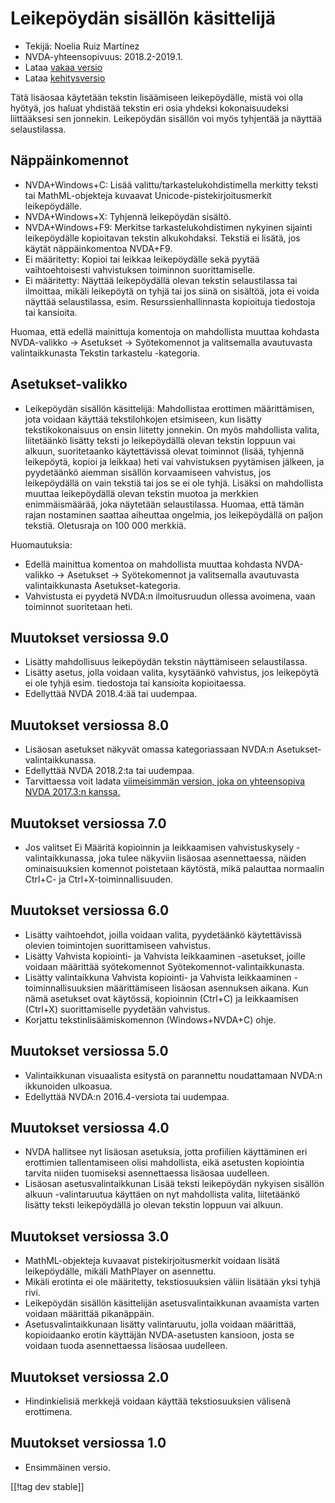 # Leikepöydän sisällön käsittelijä #

*	Tekijä: Noelia Ruiz Martínez
*	NVDA-yhteensopivuus: 2018.2-2019.1.
*	Lataa [vakaa versio][1]
*	Lataa [kehitysversio][2]

Tätä lisäosaa käytetään tekstin lisäämiseen leikepöydälle, mistä voi olla
hyötyä, jos haluat yhdistää tekstin eri osia yhdeksi kokonaisuudeksi
liittääksesi sen jonnekin.  Leikepöydän sisällön voi myös tyhjentää ja
näyttää selaustilassa.

## Näppäinkomennot ##
*	NVDA+Windows+C: Lisää valittu/tarkastelukohdistimella merkitty teksti tai
  MathML-objekteja kuvaavat Unicode-pistekirjoitusmerkit leikepöydälle.
*	NVDA+Windows+X: Tyhjennä leikepöydän sisältö.
*	NVDA+Windows+F9: Merkitse tarkastelukohdistimen nykyinen sijainti leikepöydälle kopioitavan tekstin alkukohdaksi. Tekstiä ei lisätä, jos käytät näppäinkomentoa NVDA+F9.
*	Ei määritetty: Kopioi tai leikkaa leikepöydälle sekä pyytää vaihtoehtoisesti vahvistuksen toiminnon suorittamiselle.
*	Ei määritetty: Näyttää leikepöydällä olevan tekstin selaustilassa tai ilmoittaa, mikäli leikepöytä on tyhjä tai jos siinä on sisältöä, jota ei voida näyttää selaustilassa, esim. Resurssienhallinnasta kopioituja tiedostoja tai kansioita.

Huomaa, että edellä mainittuja komentoja on mahdollista muuttaa kohdasta
NVDA-valikko -> Asetukset -> Syötekomennot ja valitsemalla avautuvasta
valintaikkunasta Tekstin tarkastelu -kategoria.

## Asetukset-valikko ##
*	Leikepöydän sisällön käsittelijä: Mahdollistaa erottimen määrittämisen, jota voidaan käyttää tekstilohkojen etsimiseen, kun lisätty tekstikokonaisuus on ensin liitetty jonnekin.
On myös mahdollista valita, liitetäänkö lisätty teksti jo leikepöydällä olevan tekstin loppuun vai alkuun, suoritetaanko käytettävissä olevat toiminnot (lisää, tyhjennä leikepöytä, kopioi ja leikkaa) heti vai vahvistuksen pyytämisen jälkeen, ja pyydetäänkö aiemman sisällön korvaamiseen vahvistus, jos leikepöydällä on vain tekstiä tai jos se ei ole tyhjä.
Lisäksi on mahdollista muuttaa leikepöydällä olevan tekstin muotoa ja merkkien enimmäismäärää, joka näytetään selaustilassa. Huomaa, että tämän rajan nostaminen saattaa aiheuttaa ongelmia, jos leikepöydällä on paljon tekstiä. Oletusraja on 100 000 merkkiä.

Huomautuksia:

*	Edellä mainittua komentoa on mahdollista muuttaa kohdasta NVDA-valikko ->
  Asetukset -> Syötekomennot ja valitsemalla avautuvasta valintaikkunasta
  Asetukset-kategoria.
*	Vahvistusta ei pyydetä NVDA:n ilmoitusruudun ollessa avoimena, vaan
  toiminnot suoritetaan heti.

## Muutokset versiossa 9.0

* Lisätty mahdollisuus leikepöydän tekstin näyttämiseen selaustilassa.
* Lisätty asetus, jolla voidaan valita, kysytäänkö vahvistus, jos leikepöytä
  ei ole tyhjä esim. tiedostoja tai kansioita kopioitaessa.
* Edellyttää NVDA 2018.4:ää tai uudempaa.

## Muutokset versiossa 8.0 ##

* Lisäosan asetukset näkyvät omassa kategoriassaan NVDA:n
  Asetukset-valintaikkunassa.
* Edellyttää NVDA 2018.2:ta tai uudempaa.
* Tarvittaessa voit ladata [viimeisimmän version, joka on yhteensopiva NVDA
  2017.3:n kanssa.][3]

## Muutokset versiossa 7.0

* Jos valitset Ei Määritä kopioinnin ja leikkaamisen vahvistuskysely
  -valintaikkunassa, joka tulee näkyviin lisäosaa asennettaessa, näiden
  ominaisuuksien komennot poistetaan käytöstä, mikä palauttaa normaalin
  Ctrl+C- ja Ctrl+X-toiminnallisuuden.

## Muutokset versiossa 6.0

*	 Lisätty vaihtoehdot, joilla voidaan valita, pyydetäänkö käytettävissä olevien toimintojen suorittamiseen vahvistus.
*	Lisätty Vahvista kopiointi- ja Vahvista leikkaaminen -asetukset, joille voidaan määrittää syötekomennot Syötekomennot-valintaikkunasta.
*	Lisätty valintaikkuna Vahvista kopiointi- ja Vahvista leikkaaminen -toiminnallisuuksien  määrittämiseen lisäosan asennuksen aikana. Kun nämä asetukset ovat käytössä, kopioinnin (Ctrl+C) ja leikkaamisen (Ctrl+X) suorittamiselle pyydetään vahvistus.
*	Korjattu tekstinlisäämiskomennon (Windows+NVDA+C) ohje.

## Muutokset versiossa 5.0 ##

*	Valintaikkunan visuaalista esitystä on parannettu noudattamaan NVDA:n
  ikkunoiden ulkoasua.
*	Edellyttää NVDA:n 2016.4-versiota tai uudempaa.

## Muutokset versiossa 4.0 ##
*	NVDA hallitsee nyt lisäosan asetuksia, jotta profiilien käyttäminen eri
  erottimien tallentamiseen olisi mahdollista, eikä asetusten kopiointia
  tarvita niiden tuomiseksi asennettaessa lisäosaa uudelleen.
*	Lisäosan asetusvalintaikkunan Lisää teksti leikepöydän nykyisen sisällön
  alkuun -valintaruutua käyttäen on nyt mahdollista valita, liitetäänkö
  lisätty teksti leikepöydällä jo olevan tekstin loppuun vai alkuun.

## Muutokset versiossa 3.0 ##
*	MathML-objekteja kuvaavat pistekirjoitusmerkit voidaan lisätä
  leikepöydälle, mikäli MathPlayer on asennettu.
*	Mikäli erotinta ei ole määritetty, tekstiosuuksien väliin lisätään yksi
  tyhjä rivi.
*	Leikepöydän sisällön käsittelijän asetusvalintaikkunan avaamista varten
  voidaan määrittää pikanäppäin.
*	Asetusvalintaikkunaan lisätty valintaruutu, jolla voidaan määrittää,
  kopioidaanko erotin käyttäjän NVDA-asetusten kansioon, josta se voidaan
  tuoda asennettaessa lisäosaa uudelleen.

## Muutokset versiossa 2.0 ##
*	Hindinkielisiä merkkejä voidaan käyttää tekstiosuuksien välisenä
  erottimena.

## Muutokset versiossa 1.0 ##
*	Ensimmäinen versio.



[[!tag dev stable]]

[1]: https://addons.nvda-project.org/files/get.php?file=ccd

[2]: https://addons.nvda-project.org/files/get.php?file=ccd-dev

[3]: https://addons.nvda-project.org/files/get.php?file=ccd-o
